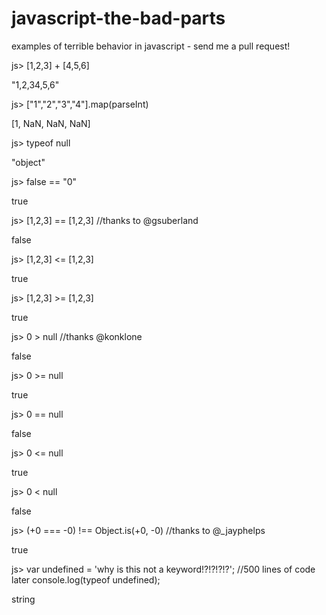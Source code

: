javascript-the-bad-parts
========================

examples of terrible behavior in javascript - send me a pull request!

js> [1,2,3] + [4,5,6]

"1,2,34,5,6"

js> ["1","2","3","4"].map(parseInt)

[1, NaN, NaN, NaN]

js> typeof null

"object"

js> false == "0"

true

js> [1,2,3] == [1,2,3] //thanks to @gsuberland

false

js> [1,2,3] <= [1,2,3] 

true

js> [1,2,3] >= [1,2,3] 

true

js>  0 > null  //thanks @konklone  

false 

js>  0 >= null 

true 

js>  0 == null 

false 

js>  0 <= null

true 

js>  0 < null

false

js> (+0 === -0) !== Object.is(+0, -0)     //thanks to @_jayphelps 

true

js> var undefined = 'why is this not a keyword!?!?!?!?';
    //500 lines of code later
    console.log(typeof undefined);

string
